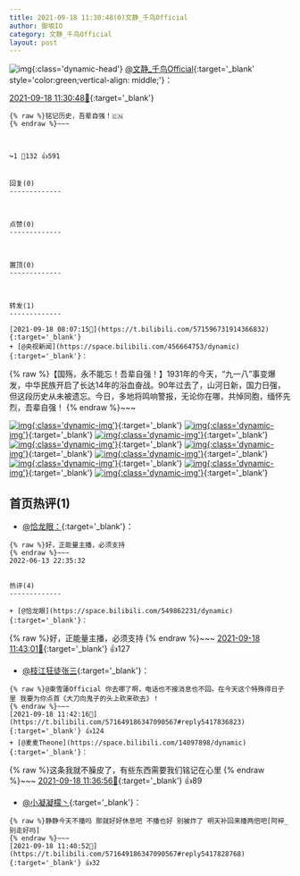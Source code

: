 ```yaml
---
title: 2021-09-18 11:30:48(0)文静_千鸟Official
author: 御坂IO
category: 文静_千鸟Official
layout: post
---
```


![img](/images/ac7482ed1b9a7f203dc68c0c4a77c488a27b108a.jpg){:class='dynamic-head'}
[@文静_千鸟Official](https://space.bilibili.com/667526012/dynamic){:target='_blank' style='color:green;vertical-align: middle;'}：

[2021-09-18 11:30:48🔗](https://t.bilibili.com/571649186347090567){:target='_blank'}

~~~
{% raw %}铭记历史，吾辈自强！🇨🇳
{% endraw %}~~~



↪️1 💬132 👍591


回复(0)
-------------



点赞(0)
-------------



置顶(0)
-------------



转发(1)
-------------

[2021-09-18 08:07:15🔗](https://t.bilibili.com/571596731914366832){:target='_blank'}
+ [@央视新闻](https://space.bilibili.com/456664753/dynamic){:target='_blank'}：
~~~
{% raw %}【国殇，永不能忘！吾辈自强！】1931年的今天，“九一八”事变爆发，中华民族开启了长达14年的浴血奋战。90年过去了，山河日新，国力日强，但这段历史从未被遗忘。今日，多地将鸣响警报，无论你在哪，共悼同胞，缅怀先烈，吾辈自强！ 
{% endraw %}~~~


[![img](/images/603af32744ec3928434886eae6c3c93912158652.png){:class='dynamic-img'}](/images/603af32744ec3928434886eae6c3c93912158652.png){:target='_blank'}
[![img](/images/29da1d688dd62288823172ba81de457149d73a9b.png){:class='dynamic-img'}](/images/29da1d688dd62288823172ba81de457149d73a9b.png){:target='_blank'}
[![img](/images/76bec380e2f5eac38d16e9e3e9381ba5d157f2aa.png){:class='dynamic-img'}](/images/76bec380e2f5eac38d16e9e3e9381ba5d157f2aa.png){:target='_blank'}
[![img](/images/c991c977fe682605ec6843b8eaf38e3c52a0b160.png){:class='dynamic-img'}](/images/c991c977fe682605ec6843b8eaf38e3c52a0b160.png){:target='_blank'}
[![img](/images/21be30447680f89132919720e36d853f19ff13e5.png){:class='dynamic-img'}](/images/21be30447680f89132919720e36d853f19ff13e5.png){:target='_blank'}
[![img](/images/6012afe4d95bfb83e515bde57da203df4fb10772.png){:class='dynamic-img'}](/images/6012afe4d95bfb83e515bde57da203df4fb10772.png){:target='_blank'}
[![img](/images/abdc235421a45649b25d58d2ed6c9f480244ae14.png){:class='dynamic-img'}](/images/abdc235421a45649b25d58d2ed6c9f480244ae14.png){:target='_blank'}
[![img](/images/bc23c0f2ae9feda648094ff59f4f305d522d580d.png){:class='dynamic-img'}](/images/bc23c0f2ae9feda648094ff59f4f305d522d580d.png){:target='_blank'}
[![img](/images/3b9c18854bd11efaa792efd0c028ecc68def0edd.png){:class='dynamic-img'}](/images/3b9c18854bd11efaa792efd0c028ecc68def0edd.png){:target='_blank'}




首页热评(1)
-------------

+ [@恰龙眼：](https://space.bilibili.com/549862231/dynamic){:target='_blank'}：
~~~
{% raw %}好，正能量主播，必须支持
{% endraw %}~~~
2022-06-13 22:35:32


热评(4)
-------------

+ [@恰龙眼](https://space.bilibili.com/549862231/dynamic){:target='_blank'}：
~~~
{% raw %}好，正能量主播，必须支持
{% endraw %}~~~
[2021-09-18 11:43:01🔗](https://t.bilibili.com/571649186347090567#reply5417837932){:target='_blank'} 👍127
+ [@枝江狂徒张三](https://space.bilibili.com/19268544/dynamic){:target='_blank'}：
~~~
{% raw %}@東雪蓮Official 你去哪了啊，电话也不接消息也不回。在今天这个特殊得日子里 我要为你点首《大刀向鬼子的头上砍来砍去》！
{% endraw %}~~~
[2021-09-18 11:42:16🔗](https://t.bilibili.com/571649186347090567#reply5417836823){:target='_blank'} 👍124
+ [@麦麦Theone](https://space.bilibili.com/14097898/dynamic){:target='_blank'}：
~~~
{% raw %}这条我就不臊皮了，有些东西需要我们铭记在心里
{% endraw %}~~~
[2021-09-18 11:36:56🔗](https://t.bilibili.com/571649186347090567#reply5417812869){:target='_blank'} 👍89
+ [@小凝凝檬丶](https://space.bilibili.com/24531519/dynamic){:target='_blank'}：
~~~
{% raw %}静静今天不播吗 那就好好休息吧 不播也好 别被炸了 明天补回来播两倍吧[阿梓_别走好吗]
{% endraw %}~~~
[2021-09-18 11:40:52🔗](https://t.bilibili.com/571649186347090567#reply5417828768){:target='_blank'} 👍32


